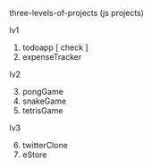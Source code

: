three-levels-of-projects (js projects)

lv1

1. todoapp [ check ]
2. expenseTracker

lv2

3. pongGame
4. snakeGame
5. tetrisGame

lv3

6. twitterClone
7. eStore
